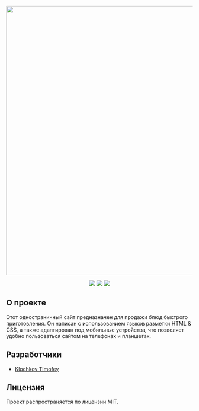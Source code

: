 <p align="center">
      <img src="https://i.ibb.co/f1k48ww/burgers.png" width="726">
</p>

<p align="center">
      <img src="https://shields.microej.com/badge/HTML-v5.3-8A2BE2" />
      <img src="https://shields.microej.com/badge/CSS-v92-00BFFF" />
      <img src="https://shields.microej.com/badge/License-MIT-7FFF00" />
</p>

## О проекте

Этот одностраничный сайт предназначен для продажи блюд быстрого приготовления. Он написан с использованием языков разметки HTML & CSS, а также адаптирован под мобильные устройства, что позволяет удобно пользоваться сайтом на телефонах и планшетах.

## Разработчики

- [Klochkov Timofey](https://github.com/KlochkovTimofey)

## Лицензия

Проект распространяется по лицензии MIT.
